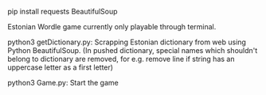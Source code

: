 pip install requests BeautifulSoup

Estonian Wordle game currently only playable through terminal.

python3 getDictionary.py:
Scrapping Estonian dictionary from web using Python BeautifulSoup.
(In pushed dictionary, special names which shouldn't belong to dictionary are removed,
for e.g. remove line if string has an uppercase letter as a first letter)

python3 Game.py:
Start the game
